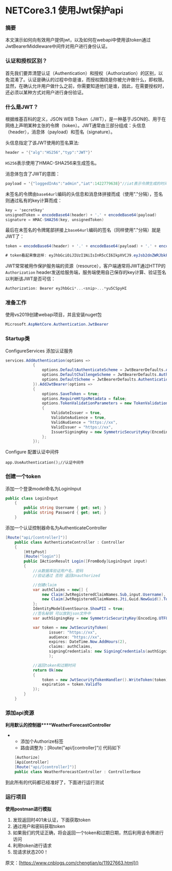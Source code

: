 # NETCore3.1 使用Jwt保护api

### 摘要

本文演示如何向有效用户提供jwt，以及如何在webapi中使用该token通过JwtBearerMiddleware中间件对用户进行身份认证。

### 认证和授权区别？

首先我们要弄清楚认证（Authentication）和授权（Authorization）的区别，以免混淆了。认证是确认的过程中你是谁，而授权围绕是你被允许做什么，即权限。显然，在确认允许用户做什么之前，你需要知道他们是谁，因此，在需要授权时，还必须以某种方式对用户进行身份验证。 

### 什么是JWT？

根据维基百科的定义，JSON WEB Token（JWT），是一种基于JSON的、用于在网络上声明某种主张的令牌（token）。JWT通常由三部分组成：头信息（header），消息体（payload）和签名（signature）。

头信息指定了该JWT使用的签名算法:

```c#
header = '{"alg":"HS256","typ":"JWT"}'
```

`HS256`表示使用了HMAC-SHA256来生成签名。

消息体包含了JWT的意图：

```c#
payload = '{"loggedInAs":"admin","iat":1422779638}'//iat表示令牌生成的时间
```

未签名的令牌由`base64url`编码的头信息和消息体拼接而成（使用"."分隔），签名则通过私有的key计算而成：

```c#
key = 'secretkey'  
unsignedToken = encodeBase64(header) + '.' + encodeBase64(payload)  
signature = HMAC-SHA256(key, unsignedToken)
```

最后在未签名的令牌尾部拼接上`base64url`编码的签名（同样使用"."分隔）就是JWT了：

```c#
token = encodeBase64(header) + '.' + encodeBase64(payload) + '.' + encodeBase64(signature)

# token看起来像这样: eyJhbGciOiJIUzI1NiIsInR5cCI6IkpXVCJ9.eyJsb2dnZWRJbkFzIjoiYWRtaW4iLCJpYXQiOjE0MjI3Nzk2Mzh9.gzSraSYS8EXBxLN_oWnFSRgCzcmJmMjLiuyu5CSpyHI
```



JWT常常被用作保护服务端的资源（resource），客户端通常将JWT通过HTTP的`Authorization` header发送给服务端，服务端使用自己保存的key计算、验证签名以判断该JWT是否可信：

```c#
Authorization: Bearer eyJhbGci*...<snip>...*yu5CSpyHI
```

### 准备工作

使用vs2019创建webapi项目，并且安装nuget包

```c#
Microsoft.AspNetCore.Authentication.JwtBearer
```

### Startup类

ConfigureServices 添加认证服务

```c#
services.AddAuthentication(options =>
            {
                options.DefaultAuthenticateScheme = JwtBearerDefaults.AuthenticationScheme;
                options.DefaultChallengeScheme = JwtBearerDefaults.AuthenticationScheme;
                options.DefaultScheme = JwtBearerDefaults.AuthenticationScheme;
            }).AddJwtBearer(options =>
            {
                options.SaveToken = true;
                options.RequireHttpsMetadata = false;
                options.TokenValidationParameters = new TokenValidationParameters()
                {
                    ValidateIssuer = true,
                    ValidateAudience = true,
                    ValidAudience = "https://xx",
                    ValidIssuer = "https://xx",
                    IssuerSigningKey = new SymmetricSecurityKey(Encoding.UTF8.GetBytes("SecureKeySecureKeySecureKeySecureKeySecureKeySecureKey"))
                };
            });
```

Configure 配置认证中间件

`app.UseAuthentication();//认证中间件`

### 创建一个token

添加一个登录model命名为LoginInput

```c#
public class LoginInput
    {
        public string Username { get; set; }
        public string Password { get; set; }
    }
```

添加一个认证控制器命名为AuthenticateController

```c#
[Route("api/[controller]")]
    public class AuthenticateController : Controller
    {
        [HttpPost]
        [Route("login")]
        public IActionResult Login([FromBody]LoginInput input)
        {
            //从数据库验证用户名，密码 
            //验证通过 否则 返回Unauthorized

            //创建claim
            var authClaims = new[] {
                new Claim(JwtRegisteredClaimNames.Sub,input.Username),
                new Claim(JwtRegisteredClaimNames.Jti,Guid.NewGuid().ToString())
            };
            IdentityModelEventSource.ShowPII = true;
            //签名秘钥 可以放到json文件中
            var authSigningKey = new SymmetricSecurityKey(Encoding.UTF8.GetBytes("SecureKeySecureKeySecureKeySecureKeySecureKeySecureKey"));

            var token = new JwtSecurityToken(
                   issuer: "https://xx",
                   audience: "https://xx",
                   expires: DateTime.Now.AddHours(2),
                   claims: authClaims,
                   signingCredentials: new SigningCredentials(authSigningKey, SecurityAlgorithms.HmacSha256)
                   );

            //返回token和过期时间
            return Ok(new
            {
                token = new JwtSecurityTokenHandler().WriteToken(token),
                expiration = token.ValidTo
            });
        }
    }
```

### 添加api资源

**利用默认的控制器****WeatherForecastController**

- - 添加个Authorize标签
  - 路由调整为：[Route("api/[controller]")] 代码如下

```c#
    [Authorize]
    [ApiController]
    [Route("api/[controller]")]
    public class WeatherForecastController : ControllerBase
```

到此所有的代码都已经准好了，下面进行运行测试

### 运行项目

**使用postman进行模拟**

1. 发现返回时401未认证，下面获取token
2. 通过用户和密码获取token
3. 如果我们的凭证正确，将会返回一个token和过期日期，然后利用该令牌进行访问
4. 利用token进行请求
5. 现请求状态200！

原文：[https://www.cnblogs.com/chengtian/p/11927663.html]()

